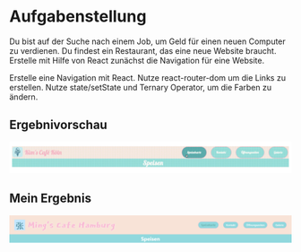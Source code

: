 # Aufgabenstellung


Du bist auf der Suche nach einem Job, um Geld für einen neuen Computer zu verdienen.
Du findest ein Restaurant, das eine neue Website braucht. Erstelle mit Hilfe von React zunächst die Navigation für eine Website.

Erstelle eine Navigation mit React.
Nutze react-router-dom um die Links zu erstellen.
Nutze state/setState und Ternary Operator, um die Farben zu ändern.

## Ergebnivorschau

![Alt text](public/assets/img/Screenshot%202023-01-05%20215802.png)

## Mein Ergebnis

![Alt text](public/assets/img/Screenshot%202023-01-05%20215837.png)